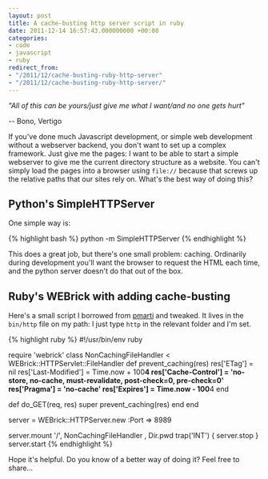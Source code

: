 ```yaml
---
layout: post
title: A cache-busting http server script in ruby
date: 2011-12-14 16:57:43.000000000 +00:00
categories:
- code
- javascript
- ruby
redirect_from:
- "/2011/12/cache-busting-ruby-http-server"
- "/2011/12/cache-busting-ruby-http-server/"
---
```

<p><i>"All of this can be yours/just give me what I want/and no one gets hurt"</i></p>

-- Bono, Vertigo

If you've done much Javascript development, or simple web development without a webserver backend, you don't want to set up a complex framework. Just give me the pages: I want to be able to start a simple webserver to give me the current directory structure as a website. You can't simply load the pages into a browser using `file://` because that screws up the relative paths that our sites rely on. What's the best way of doing this?

## Python's SimpleHTTPServer

One simple way is:

{% highlight bash %}
python -m SimpleHTTPServer
{% endhighlight %}

This does a great job, but there's one small problem: caching. Ordinarily during development you'll want the browser to request the HTML each time, and the python server doesn't do that out of the box.

## Ruby's WEBrick with adding cache-busting

Here's a small script I borrowed from [pmarti](http://github.com/pmarti) and tweaked. It lives in the `bin/http` file on my path: I just type `http` in the relevant folder and I'm set.

{% highlight ruby %}
#!/usr/bin/env ruby

require 'webrick'
class NonCachingFileHandler < WEBrick::HTTPServlet::FileHandler
  def prevent_caching(res)
    res['ETag']          = nil
    res['Last-Modified'] = Time.now + 100**4
    res['Cache-Control'] = 'no-store, no-cache, must-revalidate, post-check=0, pre-check=0'
    res['Pragma']        = 'no-cache'
    res['Expires']       = Time.now - 100**4
  end

  def do_GET(req, res)
    super
    prevent_caching(res)
  end
end

server = WEBrick::HTTPServer.new :Port => 8989

server.mount '/', NonCachingFileHandler , Dir.pwd
trap('INT') { server.stop }
server.start
{% endhighlight %}

Hope it's helpful. Do you know of a better way of doing it? Feel free to share...
